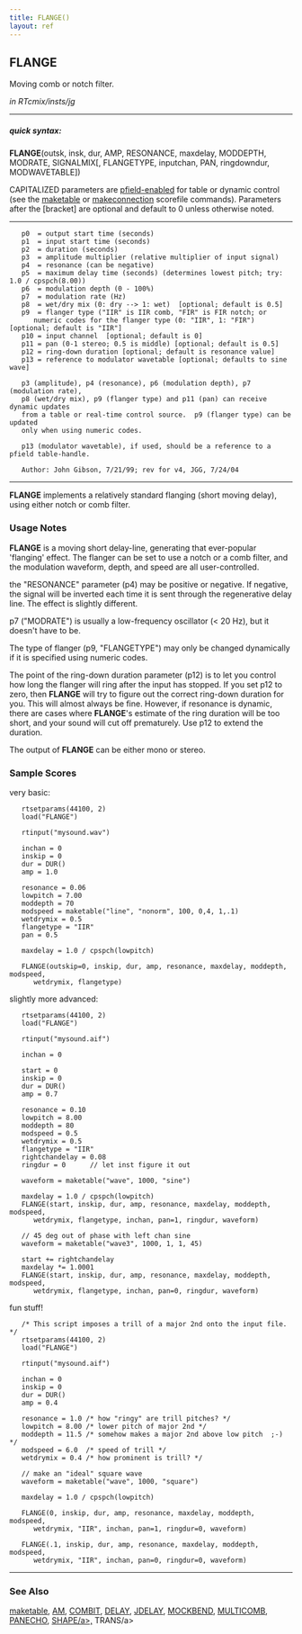 ```yaml
---
title: FLANGE()
layout: ref
---
```


## FLANGE

Moving comb or notch filter.

*in RTcmix/insts/jg*  
  

-----

##### quick syntax:

**FLANGE**(outsk, insk, dur, AMP, RESONANCE, maxdelay, MODDEPTH,
MODRATE, SIGNALMIX\[, FLANGETYPE, inputchan, PAN, ringdowndur,
MODWAVETABLE\])

CAPITALIZED parameters are [pfield-enabled](pfield-enabled.html) for
table or dynamic control (see the
[maketable](../scorefile/maketable-2.html) or
[makeconnection](../scorefile/makeconnection-2.html) scorefile
commands). Parameters after the \[bracket\] are optional and default to
0 unless otherwise noted.

-----

  

``` 
   p0  = output start time (seconds)
   p1  = input start time (seconds)
   p2  = duration (seconds)
   p3  = amplitude multiplier (relative multiplier of input signal)
   p4  = resonance (can be negative)
   p5  = maximum delay time (seconds) (determines lowest pitch; try: 1.0 / cpspch(8.00))
   p6  = modulation depth (0 - 100%)
   p7  = modulation rate (Hz)
   p8  = wet/dry mix (0: dry --> 1: wet)  [optional; default is 0.5]
   p9  = flanger type ("IIR" is IIR comb, "FIR" is FIR notch; or
      numeric codes for the flanger type (0: "IIR", 1: "FIR") [optional; default is "IIR"]
   p10 = input channel  [optional; default is 0]
   p11 = pan (0-1 stereo; 0.5 is middle) [optional; default is 0.5]
   p12 = ring-down duration [optional; default is resonance value]
   p13 = reference to modulator wavetable [optional; defaults to sine wave]

   p3 (amplitude), p4 (resonance), p6 (modulation depth), p7 (modulation rate),
   p8 (wet/dry mix), p9 (flanger type) and p11 (pan) can receive dynamic updates
   from a table or real-time control source.  p9 (flanger type) can be updated
   only when using numeric codes.

   p13 (modulator wavetable), if used, should be a reference to a pfield table-handle.

   Author: John Gibson, 7/21/99; rev for v4, JGG, 7/24/04
```

  

-----

  
**FLANGE** implements a relatively standard flanging (short moving
delay), using either notch or comb filter.

### Usage Notes

**FLANGE** is a moving short delay-line, generating that ever-popular
'flanging' effect. The flanger can be set to use a notch or a comb
filter, and the modulation waveform, depth, and speed are all
user-controlled.

the "RESONANCE" parameter (p4) may be positive or negative. If negative,
the signal will be inverted each time it is sent through the
regenerative delay line. The effect is slightly different.

p7 ("MODRATE") is usually a low-frequency oscillator (\< 20 Hz), but it
doesn't have to be.

The type of flanger (p9, "FLANGETYPE") may only be changed dynamically
if it is specified using numeric codes.

The point of the ring-down duration parameter (p12) is to let you
control how long the flanger will ring after the input has stopped. If
you set p12 to zero, then **FLANGE** will try to figure out the correct
ring-down duration for you. This will almost always be fine. However, if
resonance is dynamic, there are cases where **FLANGE**'s estimate of the
ring duration will be too short, and your sound will cut off
prematurely. Use p12 to extend the duration.

The output of **FLANGE** can be either mono or stereo.

### Sample Scores

very basic:

``` 
   rtsetparams(44100, 2)
   load("FLANGE")
   
   rtinput("mysound.wav")

   inchan = 0
   inskip = 0
   dur = DUR()
   amp = 1.0
   
   resonance = 0.06
   lowpitch = 7.00
   moddepth = 70
   modspeed = maketable("line", "nonorm", 100, 0,4, 1,.1)
   wetdrymix = 0.5
   flangetype = "IIR"
   pan = 0.5
   
   maxdelay = 1.0 / cpspch(lowpitch)
   
   FLANGE(outskip=0, inskip, dur, amp, resonance, maxdelay, moddepth, modspeed,
      wetdrymix, flangetype)
```

  
  
slightly more advanced:

``` 
   rtsetparams(44100, 2)
   load("FLANGE")
   
   rtinput("mysound.aif")

   inchan = 0
   
   start = 0
   inskip = 0
   dur = DUR()
   amp = 0.7
   
   resonance = 0.10
   lowpitch = 8.00
   moddepth = 80
   modspeed = 0.5
   wetdrymix = 0.5
   flangetype = "IIR"
   rightchandelay = 0.08
   ringdur = 0      // let inst figure it out
   
   waveform = maketable("wave", 1000, "sine")
   
   maxdelay = 1.0 / cpspch(lowpitch)
   FLANGE(start, inskip, dur, amp, resonance, maxdelay, moddepth, modspeed,
      wetdrymix, flangetype, inchan, pan=1, ringdur, waveform)
   
   // 45 deg out of phase with left chan sine
   waveform = maketable("wave3", 1000, 1, 1, 45)
   
   start += rightchandelay
   maxdelay *= 1.0001
   FLANGE(start, inskip, dur, amp, resonance, maxdelay, moddepth, modspeed,
      wetdrymix, flangetype, inchan, pan=0, ringdur, waveform)
```

  
  
fun stuff\!

``` 
   /* This script imposes a trill of a major 2nd onto the input file. */
   rtsetparams(44100, 2)
   load("FLANGE")
   
   rtinput("mysound.aif")

   inchan = 0
   inskip = 0
   dur = DUR()
   amp = 0.4
   
   resonance = 1.0 /* how "ringy" are trill pitches? */
   lowpitch = 8.00 /* lower pitch of major 2nd */
   moddepth = 11.5 /* somehow makes a major 2nd above low pitch  ;-) */
   modspeed = 6.0  /* speed of trill */
   wetdrymix = 0.4 /* how prominent is trill? */
   
   // make an "ideal" square wave
   waveform = maketable("wave", 1000, "square")
   
   maxdelay = 1.0 / cpspch(lowpitch)
   
   FLANGE(0, inskip, dur, amp, resonance, maxdelay, moddepth, modspeed,
      wetdrymix, "IIR", inchan, pan=1, ringdur=0, waveform)
   
   FLANGE(.1, inskip, dur, amp, resonance, maxdelay, moddepth, modspeed,
      wetdrymix, "IIR", inchan, pan=0, ringdur=0, waveform)
```

  

-----

### See Also

[maketable](../scorefile/maketable.html), [AM](AM.html),
[COMBIT](COMBIT.html), [DELAY](DELAY.html), [JDELAY](JDELAY.html),
[MOCKBEND](MOCKBEND.html), [MULTICOMB](MULTICOMB.html),
[PANECHO](PANECHO.html), [SHAPE/a\>,](SHAPE.html) TRANS/a\>
